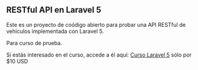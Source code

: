 ## RESTful API en Laravel 5

Este es un proyecto de coódigo abierto para probar una API RESTful de vehiculos implementada con Laravel 5.

Para curso de prueba.

Si estás interesado en el curso, accede a él aquí: [Curso Laravel 5](https://www.udemy.com/api-restful-con-laravel-5-composer-apache-nginx-mysql-git-y-github/?couponCode=earlyAdopter) sólo por $10 USD
